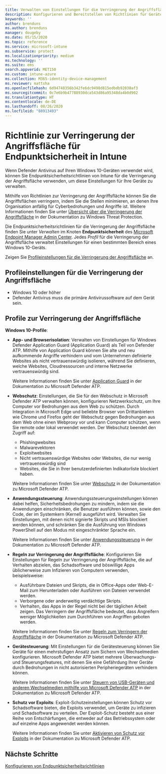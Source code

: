 ```yaml
---
title: Verwalten von Einstellungen für die Verringerung der Angriffsfläche mit Endpunktsicherheitsrichtlinien in Microsoft Intune | Microsoft-Dokumentation
description: Konfigurieren und Bereitstellen von Richtlinien für Geräte, die Sie mithilfe von Einstellungen für die Verringerung der Angriffsfläche mit Endpunktsicherheitsrichtlinien in Microsoft Intune verwalten
keywords: ''
author: brenduns
ms.author: brenduns
manager: dougeby
ms.date: 05/15/2020
ms.topic: reference
ms.service: microsoft-intune
ms.subservice: protect
ms.localizationpriority: medium
ms.technology: ''
ms.suite: ems
search.appverid: MET150
ms.custom: intune-azure
ms.collection: M365-identity-device-management
ms.reviewer: mattsha
ms.openlocfilehash: 6d94748356b342fe6dc9498d815edbdb92038af3
ms.sourcegitcommit: 0c7e6b9b47788930dca543d86a95348da4b0d902
ms.translationtype: HT
ms.contentlocale: de-DE
ms.lasthandoff: 08/26/2020
ms.locfileid: "88913493"
---
```

# <a name="attack-surface-reduction-policy-for-endpoint-security-in-intune"></a>Richtlinie zur Verringerung der Angriffsfläche für Endpunktsicherheit in Intune

Wenn Defender Antivirus auf Ihren Windows 10-Geräten verwendet wird, können Sie Endpunktsicherheitsrichtlinien von Intune für die Verringerung der Angriffsfläche verwenden, um diese Einstellungen für Ihre Geräte zu verwalten.

Mithilfe von Richtlinien zur Verringerung der Angriffsfläche können Sie die Angriffsflächen verringern, indem Sie die Stellen minimieren, an denen Ihre Organisation anfällig für Cyberbedrohungen und Angriffe ist. Weitere Informationen finden Sie unter [Übersicht über die Verringerung der Angriffsfläche]( /windows/security/threat-protection/microsoft-defender-atp/overview-attack-surface-reduction) in der Dokumentation zu Windows Threat Protection.

Die Endpunktsicherheitsrichtlinien für die Verringerung der Angriffsfläche finden Sie unter *Verwalten* im Knoten **Endpunktsicherheit** des [Microsoft Endpoint Manager Admin Center](https://go.microsoft.com/fwlink/?linkid=2109431). Jedes *Profil* für die Verringerung der Angriffsfläche verwaltet Einstellungen für einen bestimmten Bereich eines Windows 10-Geräts.

Zeigen Sie [Profileinstellungen für die Verringerung der Angriffsfläche](../protect/endpoint-security-asr-profile-settings.md) an.

## <a name="prerequisites-for-attack-surface-reduction-profiles"></a>Profileinstellungen für die Verringerung der Angriffsfläche

- Windows 10 oder höher
- Defender Antivirus muss die primäre Antivirussoftware auf dem Gerät sein.

## <a name="attack-surface-reduction-profiles"></a>Profile zur Verringerung der Angriffsfläche

**Windows 10-Profile**:

- **App- und Browserisolation**: Verwalten von Einstellungen für Windows Defender Application Guard (Application Guard) als Teil von Defender ATP. Mithilfe von Application Guard können Sie alte und neu aufkommende Angriffe verhindern und vom Unternehmen definierte Websites als nicht vertrauenswürdig isolieren, während Sie definieren, welche Websites, Cloudressourcen und interne Netzwerke vertrauenswürdig sind.

  Weitere Informationen finden Sie unter [Application Guard](/windows/security/threat-protection/windows-defender-application-guard/wd-app-guard-overview) in der Dokumentation zu Microsoft Defender ATP.

- **Webschutz**: Einstellungen, die Sie für den Webschutz in Microsoft Defender ATP verwalten können, konfigurieren Netzwerkschutz, um Ihre Computer vor Bedrohungen aus dem Web zu schützen. Durch Integration in Microsoft Edge und beliebte Browser von Drittanbietern wie Chrome und Firefox geht der Webschutz gegen Bedrohungen aus dem Web ohne einen Webproxy vor und kann Computer schützen, wenn Sie remote oder lokal verwendet werden. Der Webschutz beendet den Zugriff auf:
  - Phishingwebsites
  - Malwarevektoren
  - Exploitwebsites
  - Nicht vertrauenswürdige Websites oder Websites, die nur wenig vertrauenswürdig sind
  - Websites, die Sie in Ihrer benutzerdefinierten Indikatorliste blockiert haben.

  Weitere Informationen finden Sie unter [Webschutz](/windows/security/threat-protection/microsoft-defender-atp/web-protection-overview) in der Dokumentation zu Microsoft Defender ATP.

- **Anwendungssteuerung**: Anwendungssteuerungseinstellungen können dabei helfen, Sicherheitsbedrohungen zu mindern, indem sie die Anwendungen einschränken, die Benutzer ausführen können, sowie den Code, der im Systemkern (Kernel) ausgeführt wird. Verwalten Sie Einstellungen, mit denen nicht signierte Skripts und MSIs blockiert werden können, und schränken Sie die Ausführung von Windows PowerShell auf den Modus mit eingeschränkter Sprache ein.

  Weitere Informationen finden Sie unter [Anwendungssteuerung](/windows/security/threat-protection/windows-defender-application-control/windows-defender-application-control) in der Dokumentation zu Microsoft Defender ATP.

- **Regeln zur Verringerung der Angriffsfläche**: Konfigurieren Sie Einstellungen für Regeln zur Verringerung der Angriffsfläche, die auf Verhalten abzielen, das Schadsoftware und böswillige Apps üblicherweise zum Infizieren von Computern verwenden, beispielsweise:
  - Ausführbare Dateien und Skripts, die in Office-Apps oder Web-E-Mail zum Herunterladen oder Ausführen von Dateien verwendet werden.
  - Verborgene oder anderweitig verdächtige Skripts.
  - Verhalten, das Apps in der Regel nicht bei der täglichen Arbeit zeigen. Das Verringern der Angriffsfläche bedeutet, dass Angreifern weniger Möglichkeiten zum Durchführen von Angriffen geboten werden.

  Weitere Informationen finden Sie unter [Regeln zum Verringern der Angriffsfläche](/windows/security/threat-protection/microsoft-defender-atp/attack-surface-reduction) in der Dokumentation zu Microsoft Defender ATP.

- **Gerätesteuerung**: Mit Einstellungen für die Gerätesteuerung können Sie Geräte für einen mehrstufigen Ansatz zum Sichern von Wechselmedien konfigurieren. Microsoft Defender ATP bietet mehrere Überwachungs- und Steuerungsfeatures, mit denen Sie eine Gefährdung Ihrer Geräte durch Bedrohungen in nicht autorisierten Peripheriegeräten verhindern können.

  Weitere Informationen finden Sie unter [Steuern von USB-Geräten und anderen Wechselmedien mithilfe von Microsoft Defender ATP](/windows/security/threat-protection/device-control/control-usb-devices-using-intune) in der Dokumentation zu Microsoft Defender ATP.

- **Schutz vor Exploits**: Exploit-Schutzeinstellungen können Schutz vor Schadsoftware bieten, die Exploits verwendet, um Geräte zu infizieren und Schadsoftware zu verteilen. Der Exploit-Schutz besteht aus einer Reihe von Entschärfungen, die entweder auf das Betriebssystem oder auf einzelne Apps angewendet werden können.

  Weitere Informationen finden Sie unter [Aktivieren von Schutz vor Exploits](/windows/security/threat-protection/microsoft-defender-atp/enable-exploit-protection) in der Dokumentation zu Microsoft Defender ATP.

## <a name="next-steps"></a>Nächste Schritte

[Konfigurieren von Endpunktsicherheitsrichtlinien](../protect/endpoint-security-policy.md#create-an-endpoint-security-policy)